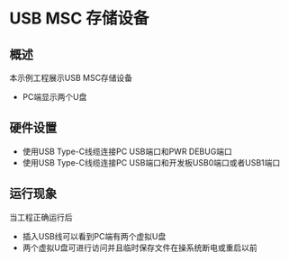 # USB MSC 存储设备

## 概述

本示例工程展示USB MSC存储设备

- PC端显示两个U盘

## 硬件设置

* 使用USB Type-C线缆连接PC USB端口和PWR DEBUG端口
* 使用USB Type-C线缆连接PC USB端口和开发板USB0端口或者USB1端口

## 运行现象

当工程正确运行后

- 插入USB线可以看到PC端有两个虚拟U盘
- 两个虚拟U盘可进行访问并且临时保存文件在操系统断电或重启以前
